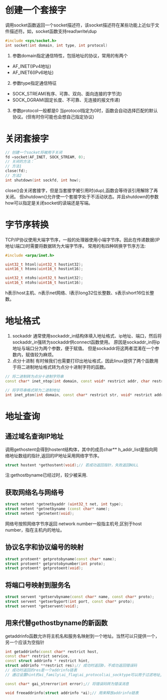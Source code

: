 # 创建一个套接字
调用socket函数返回一个socket描述符，该socket描述符在某些功能上近似于文件描述符。如，socket函数支持read\write\dup
```C++
#include <sys/socket.h>
int socket(int domain, int type, int protocol)
```
1. 参数domain指定通信特性，包括地址的协议，常用的有两个
+ AF_INET(IPv4地址)
+ AF_INET6(IPv6地址)

2. 参数type指定通信特征
+ SOCK_STREAM(有序、可靠、双向、面向连接的字节流)
+ SOCK_DGRAM(固定长度、不可靠、无连接的报文传递)

3. 参数protocol一般都是0
当protocol指定为0时，函数会自动选择匹配的默认协议。(但有时你可能也会想自己指定协议)

# 关闭套接字
```C++
// 创建一个socket将被用于关闭
fd =socket(AF_INET, SOCK_STREAM, 0);
// 关闭的方法：
// 方法1
close(fd);
// 方法2
int shutdown(int sockfd, int how);
```
close()会关闭套接字，但是当套接字被引用时(dup),函数会等待该引用解除了再关闭。
但shutdown()允许使一个套接字处于不活动状态。并且shutdown的参数how可以指定是关闭socket的读端还是写端。

# 字节序转换
TCP/IP协议使用大端字节序，一般的处理器使用小端字节序。因此在传递数据(IP地址\端口)时需要将数据转为大端字节序。
常用的有四种转换字节序方法:
```C++
#include <arpa/inet.h>

uint32_t htonl(uint32_t hostint32);
uint16_t htons(uint16_t hostint16);

uint32_t ntohs(uint32_t hostint32);
uint16_t ntohs(uint16_t hostint16);

```
h表示host主机、n表示net网络、l表示long32位长整数、s表示short16位长整数。

# 地址格式
1. sockaddr
通常使用sockaddr_in结构体填入地址格式、ip地址、端口，然后将sockaddr_in强转为sockaddr供connect函数使用。
原因是sockaddr_in将ip地址与端口分为两个参数，便于赋值。
但是sockaddr将这两者混淆在一个参数内，赋值较为麻烦。
2. 点分十进制
有时候我们也需要打印出地址格式，因此linux提供了两个函数用于将二进制地址格式转为点分十进制字符的函数。
```C++
// 将二进制转为点分十进制字符串
const char* inet_ntop(int domain, const void* restrict addr, char restrict* str, socklen_t size);// 若成功返回字符串指针，若出错返回NULL

// 将字符串格式转为二进制地址
int inet_pton(int domain, const char* restrict str, void* restrict addr);
```
# 地址查询
## 通过域名查询IP地址
调用gethostent会得到hostent结构体，其中的成员char** h_addr_list是指向网络地址数组的指针,返回的IP地址采用网络字节序。
```C++
struct hostent *gethostent(void);// 若成功返回指针，失败返回NULL
```
注:gethostbyname已经过时，较少被采用.
## 获取网络名与网络号
```C++
struct netent *getnetbyaddr (uint32_t net, int type);
struct netent *getnetbyname (const char* name);
struct netent *getnetent(void);
```
网络号按照网络字节序返回
network number一般指主机号,区别于host number，指在主机内的地址。

## 协议名字和协议编号的映射
```C++
struct protoent* getprotobyname(const char* name);
struct protoent* getprotobynumber(int proto);
struct protoent* getprotoent(void);
```
## 将端口号映射到服务名
```C++
struct servent *getservbyname(const char* name, const char* proto);
struct servent *getserbyport(int port, const char* proto);
struct servent *getservent(void);
```
## 用来代替gethostbyname的新函数
getaddrinfo函数允许将主机名和服务名映射到一个地址。当然可以只提供一个，另一个应该为空指针
```C++
int getaddrinfo(const char* restrict host,
const char* restrict service,
const struct addrinfo * restrict hint,
struct addrinfo **restrict res);// 成功时返回0，不成功返回错误码
// 成功时返回的res是一个addrinfo链表
// 通过设置hint的ai_family\ai_flag\ai_protocol\ai_socktype可以用于过滤地址,其他整数字段必须设置为0

const char* gai_strerror(int error);// 将错误码转为错误消息

void freeaddrinfo(struct addrinfo *ai);// 用来释放addrinfo链表
```
